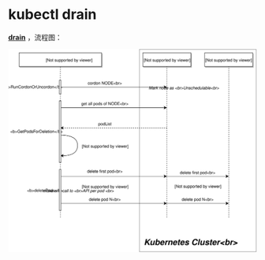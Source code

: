 
# kubectl drain

**[drain](https://kubernetes.io/docs/reference/generated/kubectl/kubectl-commands#drain)** ，流程图：

![drain workflow](./imgs/kubectl_drain.svg)

